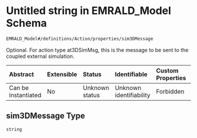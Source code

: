 # Untitled string in EMRALD\_Model Schema

```txt
EMRALD_Model#/definitions/Action/properties/sim3DMessage
```

Optional. For action type at3DSimMsg, this is the message to be sent to the coupled external simulation.

| Abstract            | Extensible | Status         | Identifiable            | Custom Properties | Additional Properties | Access Restrictions | Defined In                                                                                    |
| :------------------ | :--------- | :------------- | :---------------------- | :---------------- | :-------------------- | :------------------ | :-------------------------------------------------------------------------------------------- |
| Can be instantiated | No         | Unknown status | Unknown identifiability | Forbidden         | Allowed               | none                | [EMRALD\_JsonSchemaV3\_0.json\*](../../out/EMRALD_JsonSchemaV3_0.json "open original schema") |

## sim3DMessage Type

`string`
